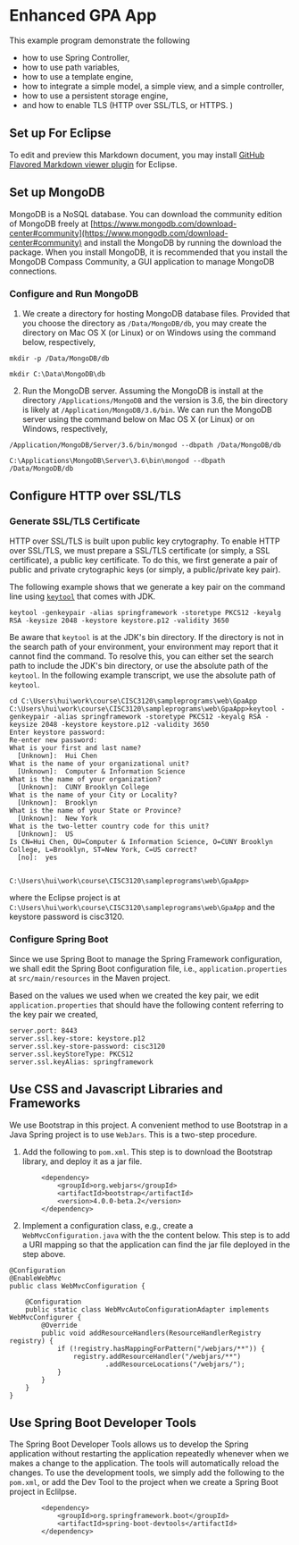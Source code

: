 # Enhanced GPA App
This example program demonstrate the following
* how to use Spring Controller,
* how to use path variables, 
* how to use a template engine,
* how to integrate a simple model, a simple view, and a simple controller,
* how to use a persistent storage engine,
* and how to enable TLS (HTTP over SSL/TLS, or HTTPS. )

## Set up For Eclipse
To edit and preview this Markdown document, you may install 
[GitHub Flavored Markdown viewer plugin](https://marketplace.eclipse.org/content/github-flavored-markdown-viewer-plugin)
for Eclipse. 

## Set up MongoDB

MongoDB is a NoSQL database. You can download the community edition
of MongoDB freely at [https://www.mongodb.com/download-center#community](https://www.mongodb.com/download-center#community) and install the
MongoDB by running the download the package. When you install MongoDB,
it is recommended that you install the MongoDB Compass Community, a GUI
application to manage MongoDB connections. 

### Configure and Run MongoDB

1. We create a directory for hosting MongoDB database files. Provided 
that you choose the directory as `/Data/MongoDB/db`, you may create
the directory on Mac OS X (or Linux) or on Windows using the command below,
respectively,

```
mkdir -p /Data/MongoDB/db
```

```
mkdir C:\Data\MongoDB\db
```

2. Run the MongoDB server. Assuming the MongoDB is install at the
directory `/Applications/MongoDB` and the version is 3.6, the
bin directory is likely at `/Application/MongoDB/3.6/bin`. We
can run the MongoDB server using the command below on Mac OS X (or Linux)
or on Windows, respectively,

```
/Application/MongoDB/Server/3.6/bin/mongod --dbpath /Data/MongoDB/db
```

```
C:\Applications\MongoDB\Server\3.6\bin\mongod --dbpath /Data/MongoDB/db
```

## Configure HTTP over SSL/TLS

### Generate SSL/TLS Certificate
HTTP over SSL/TLS is built upon public key crytography. To enable HTTP over SSL/TLS,
we must prepare a SSL/TLS certificate (or simply, a SSL certificate), a public key certificate.
To do this, we first generate a pair of public and private crytographic keys (or simply, 
a public/private key pair). 

The following example shows that we generate a key pair on the command line 
using [`keytool`](https://docs.oracle.com/javase/8/docs/technotes/tools/unix/keytool.html) 
that comes with JDK. 

```
keytool -genkeypair -alias springframework -storetype PKCS12 -keyalg RSA -keysize 2048 -keystore keystore.p12 -validity 3650
````

Be aware that `keytool` is at the JDK's bin directory. If the directory is not in the search path of your
environment, your environment may report that it cannot find the command. To resolve this, you can either
set the search path to include the JDK's bin directory, or use the absolute path of the `keytool`. In the 
following example transcript, we use the absolute path of `keytool`.  
```
cd C:\Users\hui\work\course\CISC3120\sampleprograms\web\GpaApp
C:\Users\hui\work\course\CISC3120\sampleprograms\web\GpaApp>keytool -genkeypair -alias springframework -storetype PKCS12 -keyalg RSA -keysize 2048 -keystore keystore.p12 -validity 3650
Enter keystore password:
Re-enter new password:
What is your first and last name?
  [Unknown]:  Hui Chen
What is the name of your organizational unit?
  [Unknown]:  Computer & Information Science
What is the name of your organization?
  [Unknown]:  CUNY Brooklyn College
What is the name of your City or Locality?
  [Unknown]:  Brooklyn
What is the name of your State or Province?
  [Unknown]:  New York
What is the two-letter country code for this unit?
  [Unknown]:  US
Is CN=Hui Chen, OU=Computer & Information Science, O=CUNY Brooklyn College, L=Brooklyn, ST=New York, C=US correct?
  [no]:  yes


C:\Users\hui\work\course\CISC3120\sampleprograms\web\GpaApp>
```
where the Eclipse project is at `C:\Users\hui\work\course\CISC3120\sampleprograms\web\GpaApp` and 
the keystore password is cisc3120. 

### Configure Spring Boot

Since we use Spring Boot to manage the Spring Framework configuration, we shall edit the
Spring Boot configuration file, i.e., `application.properties` at `src/main/resources` in
the Maven project.

Based on the values we used when we created the key pair, we edit `application.properties`
that should have the following content referring to the key pair we created,
```
server.port: 8443
server.ssl.key-store: keystore.p12
server.ssl.key-store-password: cisc3120
server.ssl.keyStoreType: PKCS12
server.ssl.keyAlias: springframework
```

## Use CSS and Javascript Libraries and Frameworks

We use Bootstrap in this project. A convenient method to use Bootstrap in a Java
Spring project is to use `WebJars`. This is a two-step procedure. 
1. Add the following to `pom.xml`. This step is to download the Bootstrap 
library, and deploy it as a jar file. 
```
        <dependency>
            <groupId>org.webjars</groupId>
            <artifactId>bootstrap</artifactId>
            <version>4.0.0-beta.2</version>
        </dependency>
```
2. Implement a configuration class, e.g., create a `WebMvcConfiguration.java` with the 
the content below. This step is to add a URI mapping so that the application can find
the jar file deployed in the step above.
```
@Configuration
@EnableWebMvc
public class WebMvcConfiguration {

    @Configuration
    public static class WebMvcAutoConfigurationAdapter implements WebMvcConfigurer {
        @Override
        public void addResourceHandlers(ResourceHandlerRegistry registry) {
            if (!registry.hasMappingForPattern("/webjars/**")) {
                registry.addResourceHandler("/webjars/**")
                        .addResourceLocations("/webjars/");
            }
        }
    }
}
```

## Use Spring Boot Developer Tools

The Spring Boot Developer Tools allows us to develop the Spring application without 
restarting the application repeatedly whenever when we makes a change to the application.
The tools will automatically reload the changes. To use the development tools, we simply
add the following to the `pom.xml`, or add the Dev Tool  to the project when we create a 
Spring Boot project in Eclilpse. 

```
        <dependency>
            <groupId>org.springframework.boot</groupId>
            <artifactId>spring-boot-devtools</artifactId>
        </dependency>
```

